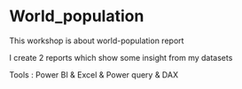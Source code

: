 # World_population

This workshop is about world-population report

I create 2 reports which show some insight from my datasets 

Tools : Power BI & Excel & Power query & DAX
